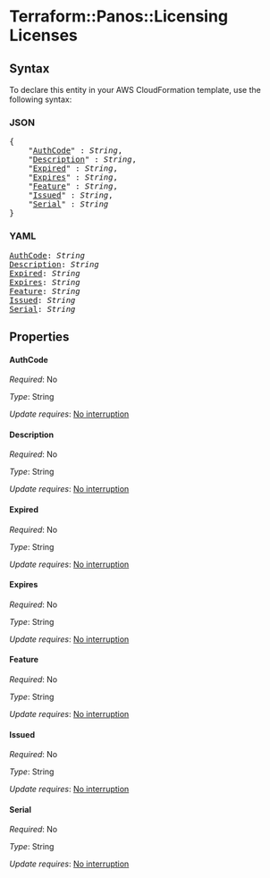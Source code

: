 # Terraform::Panos::Licensing Licenses

## Syntax

To declare this entity in your AWS CloudFormation template, use the following syntax:

### JSON

<pre>
{
    "<a href="#authcode" title="AuthCode">AuthCode</a>" : <i>String</i>,
    "<a href="#description" title="Description">Description</a>" : <i>String</i>,
    "<a href="#expired" title="Expired">Expired</a>" : <i>String</i>,
    "<a href="#expires" title="Expires">Expires</a>" : <i>String</i>,
    "<a href="#feature" title="Feature">Feature</a>" : <i>String</i>,
    "<a href="#issued" title="Issued">Issued</a>" : <i>String</i>,
    "<a href="#serial" title="Serial">Serial</a>" : <i>String</i>
}
</pre>

### YAML

<pre>
<a href="#authcode" title="AuthCode">AuthCode</a>: <i>String</i>
<a href="#description" title="Description">Description</a>: <i>String</i>
<a href="#expired" title="Expired">Expired</a>: <i>String</i>
<a href="#expires" title="Expires">Expires</a>: <i>String</i>
<a href="#feature" title="Feature">Feature</a>: <i>String</i>
<a href="#issued" title="Issued">Issued</a>: <i>String</i>
<a href="#serial" title="Serial">Serial</a>: <i>String</i>
</pre>

## Properties

#### AuthCode

_Required_: No

_Type_: String

_Update requires_: [No interruption](https://docs.aws.amazon.com/AWSCloudFormation/latest/UserGuide/using-cfn-updating-stacks-update-behaviors.html#update-no-interrupt)

#### Description

_Required_: No

_Type_: String

_Update requires_: [No interruption](https://docs.aws.amazon.com/AWSCloudFormation/latest/UserGuide/using-cfn-updating-stacks-update-behaviors.html#update-no-interrupt)

#### Expired

_Required_: No

_Type_: String

_Update requires_: [No interruption](https://docs.aws.amazon.com/AWSCloudFormation/latest/UserGuide/using-cfn-updating-stacks-update-behaviors.html#update-no-interrupt)

#### Expires

_Required_: No

_Type_: String

_Update requires_: [No interruption](https://docs.aws.amazon.com/AWSCloudFormation/latest/UserGuide/using-cfn-updating-stacks-update-behaviors.html#update-no-interrupt)

#### Feature

_Required_: No

_Type_: String

_Update requires_: [No interruption](https://docs.aws.amazon.com/AWSCloudFormation/latest/UserGuide/using-cfn-updating-stacks-update-behaviors.html#update-no-interrupt)

#### Issued

_Required_: No

_Type_: String

_Update requires_: [No interruption](https://docs.aws.amazon.com/AWSCloudFormation/latest/UserGuide/using-cfn-updating-stacks-update-behaviors.html#update-no-interrupt)

#### Serial

_Required_: No

_Type_: String

_Update requires_: [No interruption](https://docs.aws.amazon.com/AWSCloudFormation/latest/UserGuide/using-cfn-updating-stacks-update-behaviors.html#update-no-interrupt)

